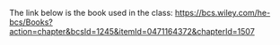 The link below is the book used in the class: https://bcs.wiley.com/he-bcs/Books?action=chapter&bcsId=1245&itemId=0471164372&chapterId=1507
